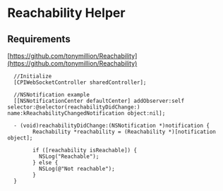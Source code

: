 # Reachability Helper

## Requirements

[https://github.com/tonymillion/Reachability](https://github.com/tonymillion/Reachability)

      //Initialize
      [CPIWebSocketController sharedController];

      //NSNotification example
      [[NSNotificationCenter defaultCenter] addObserver:self selector:@selector(reachabilityDidChange:) name:kReachabilityChangedNotification object:nil];

      - (void)reachabilityDidChange:(NSNotification *)notification {
            Reachability *reachability = (Reachability *)[notification object];

            if ([reachability isReachable]) {
              NSLog("Reachable");
            } else {
              NSLog(@"Not reachable");
            }
      }
